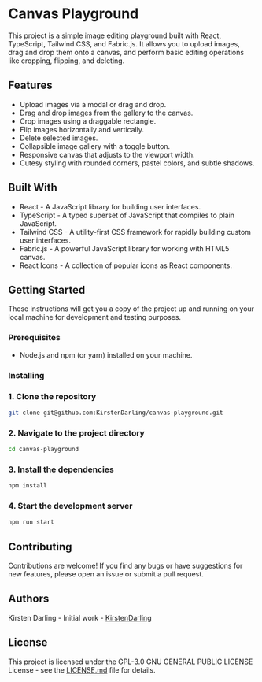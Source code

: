 # Canvas Playground

This project is a simple image editing playground built with React, TypeScript, Tailwind CSS, and Fabric.js. It allows you to upload images, drag and drop them onto a canvas, and perform basic editing operations like cropping, flipping, and deleting.

## Features

- Upload images via a modal or drag and drop.
- Drag and drop images from the gallery to the canvas.
- Crop images using a draggable rectangle.
- Flip images horizontally and vertically.
- Delete selected images.
- Collapsible image gallery with a toggle button.
- Responsive canvas that adjusts to the viewport width.
- Cutesy styling with rounded corners, pastel colors, and subtle shadows.

## Built With

- React - A JavaScript library for building user interfaces.
- TypeScript - A typed superset of JavaScript that compiles to plain JavaScript.
- Tailwind CSS - A utility-first CSS framework for rapidly building custom user interfaces.
- Fabric.js - A powerful JavaScript library for working with HTML5 canvas.
- React Icons - A collection of popular icons as React components.

## Getting Started

These instructions will get you a copy of the project up and running on your local machine for development and testing purposes.

### Prerequisites

- Node.js and npm (or yarn) installed on your machine.

### Installing

### 1. Clone the repository

```bash
git clone git@github.com:KirstenDarling/canvas-playground.git
```

### 2. Navigate to the project directory

```bash
cd canvas-playground
```

### 3. Install the dependencies

```bash
npm install
```

### 4. Start the development server

```bash
npm run start
```

## Contributing

Contributions are welcome! If you find any bugs or have suggestions for new features, please open an issue or submit a pull request.

## Authors

Kirsten Darling - Initial work - [KirstenDarling](https://www.github.com/KirstenDarling)

## License

This project is licensed under the GPL-3.0 GNU GENERAL PUBLIC LICENSE License - see the [LICENSE.md](/LICENSE.md) file for details.
